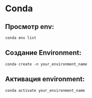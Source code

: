 # Conda
## Просмотр env:
```
conda env list
```
## Создание Environment:

```
conda create -n your_environment_name
```
## Активация  environment:

```
conda activate your_environment_name
```